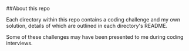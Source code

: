 ##About this repo

Each directory within this repo contains a coding challenge and my own solution, details of which are outlined in each directory's README.

Some of these challenges may have been presented to me during coding interviews.